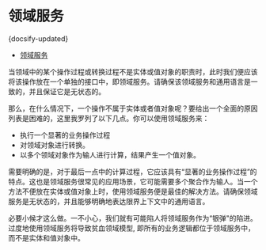 # 领域服务
{docsify-updated}

- [领域服务](#领域服务)


当领域中的某个操作过程或转换过程不是实体或值对象的职责时，此时我们便应该将该操作放在一个单独的接口中，即领域服务。请确保该领域服务和通用语言是一致的，并且保证它是无状态的。 

那么，在什么情况下，一个操作不属于实体或者值对象呢？要给出一个全面的原因列表是困难的，这里我罗列了以下几点。你可以使用领域服务来：
+ 执行一个显著的业务操作过程
+ 对领域对象进行转换。
+ 以多个领域对象作为输人进行计算，结果产生一个值对象。

需要明确的是，对于最后一点中的计算过程，它应该具有“显著的业务操作过程”的特点。这也是领域服务很常见的应用场景，它可能需要多个聚合作为输人。当一个方法不便放在实体或值对象上时，使用领域服务便是最佳的解决方法。请确保领域服务是无状态的，并且能够明确地表达限界上下文中的通用语言。

必要小候才这么做。一不小心，我们就有可能陷人将领域服务作为“银弹"的陷进。过度地使用领域服务将导致贫血领域模型, 即所有的业务逻辑都位于领域服务中，而不是实体和值对象中。